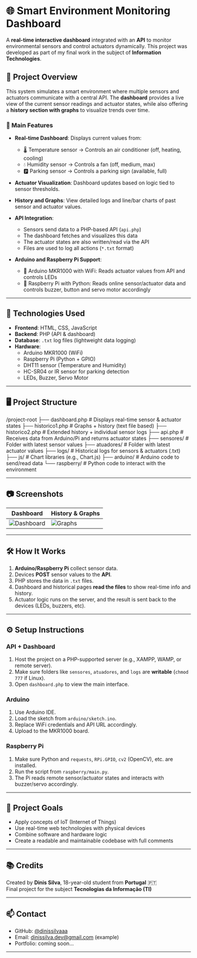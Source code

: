 # 🌐 Smart Environment Monitoring Dashboard

A **real-time interactive dashboard** integrated with an **API** to monitor environmental sensors and control actuators dynamically. This project was developed as part of my final work in the subject of **Information Technologies**.

## 📌 Project Overview

This system simulates a smart environment where multiple sensors and actuators communicate with a central API. The **dashboard** provides a live view of the current sensor readings and actuator states, while also offering a **history section with graphs** to visualize trends over time.

### 🔧 Main Features

- **Real-time Dashboard**: Displays current values from:
  - 🌡️ Temperature sensor → Controls an air conditioner (off, heating, cooling)
  - 💧 Humidity sensor → Controls a fan (off, medium, max)
  - 🅿️ Parking sensor → Controls a parking sign (available, full)

- **Actuator Visualization**: Dashboard updates based on logic tied to sensor thresholds.

- **History and Graphs**: View detailed logs and line/bar charts of past sensor and actuator values.

- **API Integration**:
  - Sensors send data to a PHP-based API (`api.php`)
  - The dashboard fetches and visualizes this data
  - The actuator states are also written/read via the API
  - Files are used to log all actions (`*.txt` format)

- **Arduino and Raspberry Pi Support**:
  - 📲 Arduino MKR1000 with WiFi: Reads actuator values from API and controls LEDs
  - 🍓 Raspberry Pi with Python: Reads online sensor/actuator data and controls buzzer, button and servo motor accordingly

---

## 🧩 Technologies Used

- **Frontend**: HTML, CSS, JavaScript
- **Backend**: PHP (API & dashboard)
- **Database**: `.txt` log files (lightweight data logging)
- **Hardware**:
  - Arduino MKR1000 (WiFi)
  - Raspberry Pi (Python + GPIO)
  - DHT11 sensor (Temperature and Humidity)
  - HC-SR04 or IR sensor for parking detection
  - LEDs, Buzzer, Servo Motor

---

## 🖥️ Project Structure

/project-root
├── dashboard.php # Displays real-time sensor & actuator states
├── historico1.php # Graphs + history (text file based)
├── historico2.php # Extended history + individual sensor logs
├── api.php # Receives data from Arduino/Pi and returns actuator states
├── sensores/ # Folder with latest sensor values
├── atuadores/ # Folder with latest actuator values
├── logs/ # Historical logs for sensors & actuators (.txt)
├── js/ # Chart libraries (e.g., Chart.js)
├── arduino/ # Arduino code to send/read data
└── raspberry/ # Python code to interact with the environment


---

## 📷 Screenshots

| Dashboard | History & Graphs |
|----------|------------------|
| ![Dashboard](screenshots/dashboard.png) | ![Graphs](screenshots/historico.png) |

---

## 🛠️ How It Works

1. **Arduino/Raspberry Pi** collect sensor data.
2. Devices **POST** sensor values to the **API**.
3. PHP stores the data in `.txt` files.
4. Dashboard and historical pages **read the files** to show real-time info and history.
5. Actuator logic runs on the server, and the result is sent back to the devices (LEDs, buzzers, etc).

---

## ⚙️ Setup Instructions

### API + Dashboard

1. Host the project on a PHP-supported server (e.g., XAMPP, WAMP, or remote server).
2. Make sure folders like `sensores`, `atuadores`, and `logs` are **writable** (`chmod 777` if Linux).
3. Open `dashboard.php` to view the main interface.

### Arduino

1. Use Arduino IDE.
2. Load the sketch from `arduino/sketch.ino`.
3. Replace WiFi credentials and API URL accordingly.
4. Upload to the MKR1000 board.

### Raspberry Pi

1. Make sure Python and `requests`, `RPi.GPIO`, `cv2` (OpenCV), etc. are installed.
2. Run the script from `raspberry/main.py`.
3. The Pi reads remote sensor/actuator states and interacts with buzzer/servo accordingly.

---

## 🧠 Project Goals

- Apply concepts of IoT (Internet of Things)
- Use real-time web technologies with physical devices
- Combine software and hardware logic
- Create a readable and maintainable codebase with full comments

---

## 📚 Credits

Created by **Dinis Silva**, 18-year-old student from **Portugal** 🇵🇹  
Final project for the subject **Tecnologias da Informação (TI)**

---

## 📫 Contact

- GitHub: [@dinissilvaaa](https://github.com/dinissilvaaa)
- Email: dinissilva.dev@gmail.com (example)
- Portfolio: coming soon...

---

